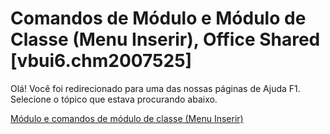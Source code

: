 
# Comandos de Módulo e Módulo de Classe (Menu Inserir), Office Shared [vbui6.chm2007525]

Olá! Você foi redirecionado para uma das nossas páginas de Ajuda F1. Selecione o tópico que estava procurando abaixo.

[Módulo e comandos de módulo de classe (Menu Inserir)](http://msdn.microsoft.com/library/4939fa3d-2767-4954-c4bc-0f906d142023%28Office.15%29.aspx)
